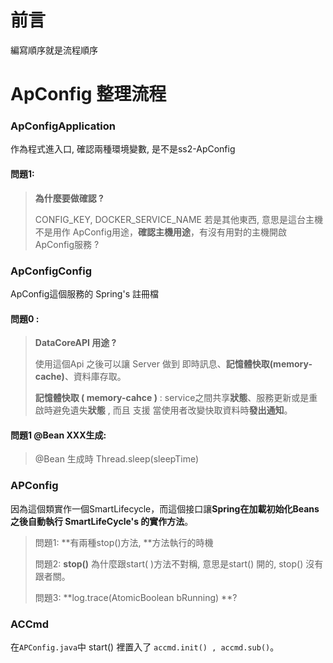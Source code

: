# 前言

編寫順序就是流程順序



# ApConfig 整理流程

### ApConfigApplication

作為程式進入口, 確認兩種環境變數, 是不是ss2-ApConfig

#### 問題1: 

> **為什麼要做確認 ?**
>
> CONFIG_KEY, DOCKER_SERVICE_NAME 若是其他東西, 意思是這台主機不是用作 ApConfig用途，**確認主機用途**，有沒有用對的主機開啟 ApConfig服務 ?

### ApConfigConfig

ApConfig這個服務的 Spring's 註冊檔

#### 問題0 :

> **DataCoreAPI 用途 ?**
>
> 使用這個Api 之後可以讓 Server 做到 即時訊息、**記憶體快取(memory-cache)**、資料庫存取。
>
> **記憶體快取 ( memory-cahce )** : service之間共享**狀態**、服務更新或是重啟時避免遺失**狀態** , 而且 支援 當使用者改變快取資料時**發出通知**。

#### 問題1 @Bean XXX生成:

> @Bean 生成時 Thread.sleep(sleepTime)

### APConfig

因為這個類實作一個SmartLifecycle，而這個接口讓**Spring在加載初始化Beans之後自動執行 SmartLifeCycle's 的實作方法**。

> 問題1: **有兩種stop()方法, **方法執行的時機
>
> 問題2: **stop()** 為什麼跟start( )方法不對稱, 意思是start() 開的, stop() 沒有跟者關。
>
> 問題3: **log.trace(AtomicBoolean bRunning) **?

### ACCmd

在`APConfig.java`中 start() 裡置入了 `accmd.init() , accmd.sub()`。 



